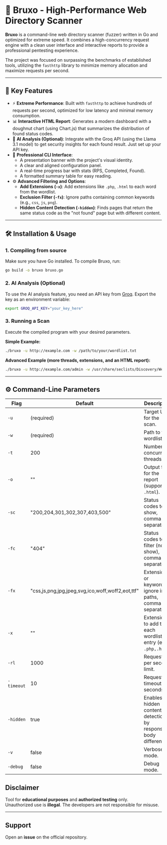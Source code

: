 # 🧙 Bruxo - High-Performance Web Directory Scanner

**Bruxo** is a command-line web directory scanner (fuzzer) written in Go and optimized for extreme speed. It combines a high-concurrency request engine with a clean user interface and interactive reports to provide a professional pentesting experience.

The project was focused on surpassing the benchmarks of established tools, utilizing the `fasthttp` library to minimize memory allocation and maximize requests per second.

---

## 🚀 Key Features

- ⚡ **Extreme Performance**: Built with `fasthttp` to achieve hundreds of requests per second, optimized for low latency and minimal memory consumption.
- 📊 **Interactive HTML Report**: Generates a modern dashboard with a doughnut chart (using Chart.js) that summarizes the distribution of found status codes.
- 🤖 **AI Analysis (Optional)**: Integrate with the Groq API (using the Llama 3.1 model) to get security insights for each found result. Just set up your API key.
- 🎨 **Professional CLI Interface**:
    - A presentation banner with the project's visual identity.
    - A clear and aligned configuration panel.
    - A real-time progress bar with stats (RPS, Completed, Found).
    - A formatted summary table for easy reading.
- ⚙️ **Advanced Filtering and Options**:
    - **Add Extensions (`-x`)**: Add extensions like `.php`, `.html` to each word from the wordlist.
    - **Exclusion Filter (`-fx`)**: Ignore paths containing common keywords (e.g., `css`, `js`, `png`).
    - **Hidden Content Detection (`-hidden`)**: Finds pages that return the same status code as the "not found" page but with different content.

---

## 🛠️ Installation & Usage

### 1. Compiling from source

Make sure you have Go installed. To compile Bruxo, run:

```bash
go build -o bruxo bruxo.go
```

### 2. AI Analysis (Optional)

To use the AI analysis feature, you need an API key from [Groq](https://console.groq.com/keys). Export the key as an environment variable:

```bash
export GROQ_API_KEY="your_key_here"
```

### 3. Running a Scan

Execute the compiled program with your desired parameters.

**Simple Example:**
```bash
./bruxo -u http://example.com -w /path/to/your/wordlist.txt
```

**Advanced Example (more threads, extensions, and an HTML report):**
```bash
./bruxo -u http://example.com/admin -w /usr/share/seclists/Discovery/Web-Content/common.txt -t 500 -x .php,.bak -o report.html
```

---

## ⚙️ Command-Line Parameters

| Flag      | Default                                         | Description                                                                 |
|-----------|-------------------------------------------------|-----------------------------------------------------------------------------|
| `-u`        | (required)                                      | Target URL for the scan.                                                    |
| `-w`        | (required)                                      | Path to the wordlist.                                                       |
| `-t`        | 200                                             | Number of concurrent threads.                                               |
| `-o`        | ""                                              | Output file for the report (supports `.html`).                               |
| `-sc`       | "200,204,301,302,307,403,500"                   | Status codes to show, comma-separated.                                      |
| `-fc`       | "404"                                           | Status codes to filter (not show), comma-separated.                         |
| `-fx`       | "css,js,png,jpg,jpeg,svg,ico,woff,woff2,eot,ttf" | Extensions or keywords to ignore in paths, comma-separated.                 |
| `-x`        | ""                                              | Extensions to add to each wordlist entry (e.g., `.php,.html`).              |
| `-rl`       | 1000                                            | Requests per second limit.                                                  |
| `-timeout`  | 10                                              | Request timeout in seconds.                                                 |
| `-hidden`   | true                                            | Enables hidden content detection by response body difference.               |
| `-v`        | false                                           | Verbose mode.                                                               |
| `-debug`    | false                                           | Debug mode.                                                                 |

## Disclaimer
Tool for **educational purposes** and **authorized testing** only.  
Unauthorized use is **illegal**. The developers are not responsible for misuse.  

---

## Support
Open an **issue** on the official repository.
